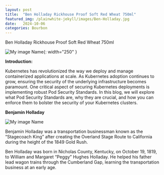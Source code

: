 ```yaml
---
layout: post
title:  "Ben Holladay Rickhouse Proof Soft Red Wheat 750ml"
featured_img: /plainwhite-jekyll/images/Ben-Holladay.jpg
date:   2024-10-06 
categories: Bourbon
---
```



Ben Holladay Rickhouse Proof Soft Red Wheat 750ml


![My image Name](/plainwhite-jekyll/images/Ben-Holladay.jpg){: width="250" }

**Introduction:**


Kubernetes has revolutionized the way we deploy and manage containerized applications at scale. As Kubernetes adoption continues to grow, ensuring the security of the underlying infrastructure becomes paramount. One critical aspect of securing Kubernetes deployments is implementing robust Pod Security Standards. In this blog, we will explore what Pod Security Standards are, why they are crucial, and how you can enforce them to bolster the security of your Kubernetes clusters.




**Benjamin Holladay**

![My image Name](/plainwhite-jekyll/images/benholladay2_color.JPG)


Benjamin Holladay was a transportation businessman known as the “Stagecoach King” after creating the Overland Stage Route to California during the height of the 1849 Gold Rush.

Ben Holladay was born in Nicholas County, Kentucky, on October 19, 1819, to William and Margaret “Peggy” Hughes Holladay. He helped his father lead wagon trains through the Cumberland Gap, learning the transportation business at an early age.
